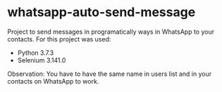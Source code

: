 # whatsapp-auto-send-message

Project to send messages in programatically ways in WhatsApp to your contacts.
For this project was used:
- Python 3.7.3
- Selenium 3.141.0

Observation: You have to have the same name in users list and in your contacts on WhatsApp to work.


